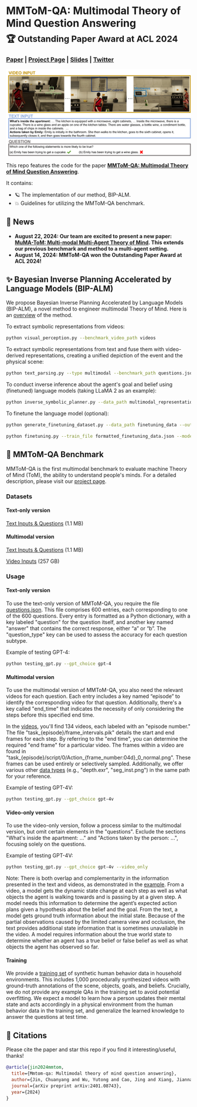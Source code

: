 # MMToM-QA: Multimodal Theory of Mind Question Answering <br> <sub>🏆 Outstanding Paper Award at ACL 2024</sub>
### [Paper](https://arxiv.org/abs/2401.08743) | [Project Page](https://chuanyangjin.com/mmtom-qa) | [Slides](https://chuanyangjin.com/assets/slides/MMToM-QA.pdf) | [Twitter](https://x.com/MIT_CSAIL/status/1750925830937604386)

![intro](visuals/intro.png)

This repo features the code for the paper [**MMToM-QA: Multimodal Theory of Mind Question Answering**](https://arxiv.org/abs/2401.08743).

It contains:

* 🪐 The implementation of our method, BIP-ALM.
* 💥 Guidelines for utilizing the MMToM-QA benchmark.

## 🎉 News
* **August 22, 2024: Our team are excited to present a new paper: [**MuMA-ToM: Multi-modal Multi-Agent Theory of Mind**](https://arxiv.org/abs/2408.12574). This extends our previous benchmark and method to a multi-agent setting.**
* **August 14, 2024: MMToM-QA won the Outstanding Paper Award at ACL 2024!**

## ✨️ Bayesian Inverse Planning Accelerated by Language Models (BIP-ALM)

We propose Bayesian Inverse Planning Accelerated by Language Models (BIP-ALM), a novel method to engineer multimodal Theory of Mind. Here is an [overview](visuals/model.png) of the method.

To extract symbolic representations from videos:

```bash
python visual_perception.py --benchmark_video_path videos
```

To extract symbolic representations from text and fuse them with video-derived representations, creating a unified depiction of the event and the physical scene:

```bash
python text_parsing.py --type multimodal --benchmark_path questions.json --output_file multimodal_representations.json
```

To conduct inverse inference about the agent's goal and belief using (finetuned) language models (taking LLaMA 2 as an example):

```bash
python inverse_symbolic_planner.py --data_path multimodal_representations.json --model_name_or_path meta-llama/Llama-2-7b-hf --load_lora 1 --lora_name_or_path output/checkpoint-llama --output_path output.txt
```

To finetune the language model (optional):

```bash
python generate_finetuning_dataset.py --data_path finetuning_data --output_file formatted_finetuning_data.json
```

```bash
python finetuning.py --train_file formatted_finetuning_data.json --model_name_or_path meta-llama/Llama-2-7b-hf --fisher_matrix_path fisher-matrix/fisher-matrix-6B --per_device_train_batch_size 4 --gradient_accumulation_steps 4 --lr 5e-5 --num_epochs 3 --ewc_lambda 0.5 --output_dir output_finetuning.txt
```

## 🐳 MMToM-QA Benchmark

MMToM-QA is the first multimodal benchmark to evaluate machine Theory of Mind (ToM), the ability to understand people's minds. For a detailed description, please visit our [project page](https://chuanyangjin.com/mmtom-qa).

### Datasets

#### Text-only version
[Text Inputs & Questions](/Benchmark/questions.json) (1.1 MB)

#### Multimodal version
[Text Inputs & Questions](/Benchmark/questions.json) (1.1 MB)

[Video Inputs](http://virtual-home.org/release/MMToMQA/benchmark.zip) (257 GB)

### Usage

#### Text-only version
To use the text-only version of MMToM-QA, you require the file [questions.json](/Benchmark/questions.json). This file comprises 600 entries, each corresponding to one of the 600 questions. Every entry is formatted as a Python dictionary, with a key labeled "question" for the question itself, and another key named "answer" that contains the correct response, either “a” or “b”. The "question_type" key can be used to assess the accuracy for each question subtype.

Example of testing GPT-4:
```bash
python testing_gpt.py --gpt_choice gpt-4
```

#### Multimodal version
To use the multimodal version of MMToM-QA, you also need the relevant videos for each question. Each entry includes a key named “episode” to identify the corresponding video for that question. Additionally, there's a key called "end_time" that indicates the necessity of only considering the steps before this specified end time.

In the [videos](http://virtual-home.org/release/MMToMQA/benchmark.zip), you'll find 134 videos, each labeled with an "episode number." The file "task_{episode}/frame_intervals.pik" details the start and end frames for each step. By referring to the "end time", you can determine the required "end frame" for a particular video. The frames within a video are found in "task_{episode}/script/0/Action_{frame_number:04d}_0_normal.png". These frames can be used entirely or selectively sampled. Additionally, we offer various other [data types](visuals/available_data_type.png) (e.g., "depth.exr", "seg_inst.png") in the same path for your reference.

Example of testing GPT-4V:
```bash
python testing_gpt.py --gpt_choice gpt-4v
```

#### Video-only version
To use the video-only version, follow a process similar to the multimodal version, but omit certain elements in the "questions". Exclude the sections "What's inside the apartment: ..." and "Actions taken by the person: ...", focusing solely on the questions.

Example of testing GPT-4V:
```bash
python testing_gpt.py --gpt_choice gpt-4v --video_only
```

Note: There is both overlap and complementarity in the information presented in the text and videos, as demonstrated in the [example](visuals/intro.png). From a video, a model gets the dynamic state change at each step as well as what objects the agent is walking towards and is passing by at a given step. A model needs this information to determine the agent’s expected action plans given a hypothesis about the belief and the goal. From the text, a model gets ground truth information about the initial state. Because of the partial observations caused by the limited camera view and occlusion, the text provides additional state information that is sometimes unavailable in the video. A model requires information about the true world state to determine whether an agent has a true belief or false belief as well as what objects the agent has observed so far.

#### Training

We provide a [training set](http://virtual-home.org/release/MMToMQA/training_set.zip) of synthetic human behavior data in household environments. This includes 1,000 procedurally synthesized videos with ground-truth annotations of the scene, objects, goals, and beliefs. Crucially, we do not provide any example QAs in the training set to avoid potential overfitting. We expect a model to learn how a person updates their mental state and acts accordingly in a physical environment from the human behavior data in the training set, and generalize the learned knowledge to answer the questions at test time.

## 🔎 Citations
Please cite the paper and star this repo if you find it interesting/useful, thanks!

```bibtex
@article{jin2024mmtom,
  title={Mmtom-qa: Multimodal theory of mind question answering},
  author={Jin, Chuanyang and Wu, Yutong and Cao, Jing and Xiang, Jiannan and Kuo, Yen-Ling and Hu, Zhiting and Ullman, Tomer and Torralba, Antonio and Tenenbaum, Joshua B and Shu, Tianmin},
  journal={arXiv preprint arXiv:2401.08743},
  year={2024}
}
```
